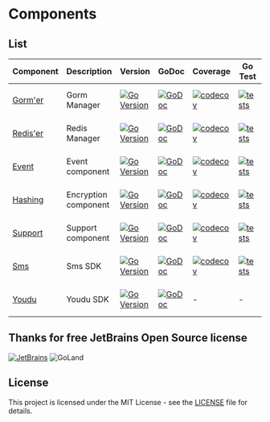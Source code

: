 # Components

## List

| Component                                           | Description          | Version                                                                                                                          | GoDoc                                                                                                                    | Coverage                                                                                                                                            | Go Test                                                                                                                                                  | Go Report                                                                                                                                            |
|-----------------------------------------------------|----------------------|----------------------------------------------------------------------------------------------------------------------------------|--------------------------------------------------------------------------------------------------------------------------|-----------------------------------------------------------------------------------------------------------------------------------------------------|----------------------------------------------------------------------------------------------------------------------------------------------------------|------------------------------------------------------------------------------------------------------------------------------------------------------|
| [Gorm'er](https://github.com/go-packagist/gormer)   | Gorm Manager         | [![Go Version](https://badgen.net/github/release/go-packagist/gormer/stable)](https://github.com/go-packagist/gormer/releases)   | [![GoDoc](https://pkg.go.dev/badge/github.com/go-packagist/gormer)](https://pkg.go.dev/github.com/go-packagist/gormer)   | [![codecov](https://codecov.io/gh/go-packagist/gormer/branch/master/graph/badge.svg?token=5TWGQ9DIRU)](https://codecov.io/gh/go-packagist/gormer)   | [![tests](https://github.com/go-packagist/gormer/actions/workflows/go.yml/badge.svg)](https://github.com/go-packagist/gormer/actions/workflows/go.yml)   | [![Go Report Card](https://goreportcard.com/badge/github.com/go-packagist/gormer)](https://goreportcard.com/report/github.com/go-packagist/gormer)   |
| [Redis'er](https://github.com/go-packagist/rediser) | Redis Manager        | [![Go Version](https://badgen.net/github/release/go-packagist/rediser/stable)](https://github.com/go-packagist/rediser/releases) | [![GoDoc](https://pkg.go.dev/badge/github.com/go-packagist/rediser)](https://pkg.go.dev/github.com/go-packagist/rediser) | [![codecov](https://codecov.io/gh/go-packagist/rediser/branch/master/graph/badge.svg?token=5TWGQ9DIRU)](https://codecov.io/gh/go-packagist/rediser) | [![tests](https://github.com/go-packagist/rediser/actions/workflows/go.yml/badge.svg)](https://github.com/go-packagist/rediser/actions/workflows/go.yml) | [![Go Report Card](https://goreportcard.com/badge/github.com/go-packagist/rediser)](https://goreportcard.com/report/github.com/go-packagist/rediser) |
| [Event](https://github.com/go-packagist/event)      | Event component      | [![Go Version](https://badgen.net/github/release/go-packagist/event/stable)](https://github.com/go-packagist/event/releases)     | [![GoDoc](https://pkg.go.dev/badge/github.com/go-packagist/event)](https://pkg.go.dev/github.com/go-packagist/event)     | [![codecov](https://codecov.io/gh/go-packagist/event/branch/master/graph/badge.svg?token=5TWGQ9DIRU)](https://codecov.io/gh/go-packagist/event)     | [![tests](https://github.com/go-packagist/event/actions/workflows/go.yml/badge.svg)](https://github.com/go-packagist/event/actions/workflows/go.yml)     | [![Go Report Card](https://goreportcard.com/badge/github.com/go-packagist/event)](https://goreportcard.com/report/github.com/go-packagist/event)     |
| [Hashing](https://github.com/go-packagist/hashing)  | Encryption component | [![Go Version](https://badgen.net/github/release/go-packagist/hashing/stable)](https://github.com/go-packagist/hashing/releases) | [![GoDoc](https://pkg.go.dev/badge/github.com/go-packagist/hashing)](https://pkg.go.dev/github.com/go-packagist/hashing) | [![codecov](https://codecov.io/gh/go-packagist/hashing/branch/master/graph/badge.svg?token=5TWGQ9DIRU)](https://codecov.io/gh/go-packagist/hashing) | [![tests](https://github.com/go-packagist/hashing/actions/workflows/go.yml/badge.svg)](https://github.com/go-packagist/hashing/actions/workflows/go.yml) | [![Go Report Card](https://goreportcard.com/badge/github.com/go-packagist/hashing)](https://goreportcard.com/report/github.com/go-packagist/hashing) |
| [Support](https://github.com/go-packagist/support)  | Support component    | [![Go Version](https://badgen.net/github/release/go-packagist/support/stable)](https://github.com/go-packagist/support/releases) | [![GoDoc](https://pkg.go.dev/badge/github.com/go-packagist/support)](https://pkg.go.dev/github.com/go-packagist/support) | [![codecov](https://codecov.io/gh/go-packagist/support/branch/master/graph/badge.svg?token=5TWGQ9DIRU)](https://codecov.io/gh/go-packagist/support) | [![tests](https://github.com/go-packagist/support/actions/workflows/go.yml/badge.svg)](https://github.com/go-packagist/support/actions/workflows/go.yml) | [![Go Report Card](https://goreportcard.com/badge/github.com/go-packagist/support)](https://goreportcard.com/report/github.com/go-packagist/support) |
| [Sms](https://github.com/go-packagist/sms)          | Sms SDK              | [![Go Version](https://badgen.net/github/release/go-packagist/sms/stable)](https://github.com/go-packagist/sms/releases)         | [![GoDoc](https://pkg.go.dev/badge/github.com/go-packagist/sms)](https://pkg.go.dev/github.com/go-packagist/sms)         | [![codecov](https://codecov.io/gh/go-packagist/sms/branch/master/graph/badge.svg?token=5TWGQ9DIRU)](https://codecov.io/gh/go-packagist/sms)         | [![tests](https://github.com/go-packagist/sms/actions/workflows/go.yml/badge.svg)](https://github.com/go-packagist/sms/actions/workflows/go.yml)         | [![Go Report Card](https://goreportcard.com/badge/github.com/go-packagist/sms)](https://goreportcard.com/report/github.com/go-packagist/sms)         |
| [Youdu](https://github.com/go-packagist/youdu)      | Youdu SDK            | [![Go Version](https://badgen.net/github/release/go-packagist/youdu/stable)](https://github.com/go-packagist/youdu/releases)     | [![GoDoc](https://pkg.go.dev/badge/github.com/go-packagist/youdu)](https://pkg.go.dev/github.com/go-packagist/youdu)     | -                                                                                                                                                   | -                                                                                                                                                        | [![Go Report Card](https://goreportcard.com/badge/github.com/go-packagist/youdu)](https://goreportcard.com/report/github.com/go-packagist/youdu)     |


## Thanks for free JetBrains Open Source license

[![JetBrains](https://resources.jetbrains.com/storage/products/company/brand/logos/jb_beam.svg)](https://www.jetbrains.com/?from=go-packagist)
![GoLand](https://resources.jetbrains.com/storage/products/company/brand/logos/GoLand.png)

## License

This project is licensed under the MIT License - see the [LICENSE](LICENSE) file for details.